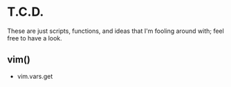 # T.C.D. #

These are just scripts, functions, and ideas that I'm fooling around with; feel free to have a look.

## vim() ##
  - vim.vars.get


